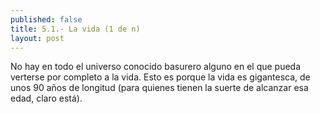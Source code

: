 ```yaml
---
published: false
title: 5.1.- La vida (1 de n)
layout: post
---
```

No hay en todo el universo conocido basurero alguno en el que pueda verterse por completo a la vida. Esto es porque la vida es gigantesca, de unos 90 años de longitud (para quienes tienen la suerte de alcanzar esa edad, claro está).